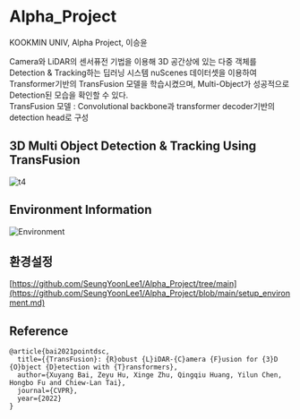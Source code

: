 # Alpha_Project
KOOKMIN UNIV, Alpha Project, 이승윤

Camera와 LiDAR의 센서퓨전 기법을 이용해 3D 공간상에 있는 다중 객체를 Detection & Tracking하는 딥러닝 시스템
nuScenes 데이터셋을 이용하여 Transformer기반의 TransFusion 모델을 학습시켰으며, Multi-Object가 성공적으로 Detection된 모습을 확인할 수 있다. <br>
TransFusion 모델 : Convolutional backbone과 transformer decoder기반의 detection head로 구성

## 3D Multi Object Detection & Tracking Using TransFusion
![t4](https://user-images.githubusercontent.com/69844293/174959258-7c6e7195-baf0-4aec-9470-a392015f623a.png)

## Environment Information 
![Environment](https://user-images.githubusercontent.com/69844293/174957423-b63d7352-98d3-44ca-b8a1-c91a7f92e31f.png)

## 환경설정
[https://github.com/SeungYoonLee1/Alpha_Project/tree/main](https://github.com/SeungYoonLee1/Alpha_Project/blob/main/setup_environment.md)


## Reference
```
@article{bai2021pointdsc,
  title={{TransFusion}: {R}obust {L}iDAR-{C}amera {F}usion for {3}D {O}bject {D}etection with {T}ransformers},
  author={Xuyang Bai, Zeyu Hu, Xinge Zhu, Qingqiu Huang, Yilun Chen, Hongbo Fu and Chiew-Lan Tai},
  journal={CVPR},
  year={2022}
}
```
